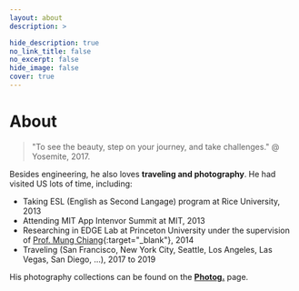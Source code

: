 ```yaml
---
layout: about
description: >

hide_description: true
no_link_title: false
no_excerpt: false
hide_image: false
cover: true
---
```


# About

<!--author-->

> "To see the beauty, step on your journey, and take challenges." @ Yosemite, 2017.

Besides engineering, he also loves **traveling and photography**. He had visited US lots of time, including:
- Taking ESL (English as Second Langage) program at Rice University, 2013
- Attending MIT App Intenvor Summit at MIT, 2013
- Researching in EDGE Lab at Princeton University under the supervision of [Prof. Mung Chiang](https://en.wikipedia.org/wiki/Mung_Chiang){:target="_blank"}, 2014
- Traveling (San Francisco, New York City, Seattle, Los Angeles, Las Vegas, San Diego, ...), 2017 to 2019

His photography collections can be found on the **[Photog.](\photog)** page.
